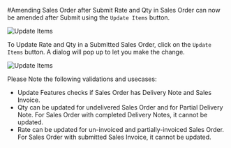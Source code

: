 <!-- add-breadcrumbs -->
#Amending Sales Order after Submit
Rate and Qty in Sales Order can now be amended after Submit using the `Update Items` button.

<img alt="Update Items" class="screenshot" src="{{docs_base_url}}/assets/img/articles/so-update-items.png">

To Update Rate and Qty in a Submitted Sales Order, click on the `Update Items` button. A dialog will pop up to let you make the change.

<img alt="Update Items" class="screenshot" src="{{docs_base_url}}/assets/img/articles/so-update-items-rate-and-qty.gif">

Please Note the following validations and usecases:

- Update Features checks if Sales Order has Delivery Note and Sales Invoice.
- Qty can be updated for undelivered Sales Order and for Partial Delivery Note. For Sales Order with completed Delivery Notes, it cannot be updated.
- Rate can be updated for un-invoiced and partially-invoiced Sales Order. For Sales Order with submitted Sales Invoice, it cannot be updated.
